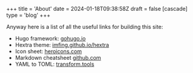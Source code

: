 +++
title = 'About'
date = 2024-01-18T09:38:58Z
draft = false
[cascade]
	type = 'blog'
+++
<!--
Begin the search for a new website, I don't want to host this under my name
that would be selfish for the group, so here we have a new site
[mostdiv.co.uk](https://www.mostdiv.co.uk "This site dummy")
to make everything simpler to find all hosted on a Pi 4 B.

Also the fact that I cannot use icons in the sidebar is driving me up the wall
I would simply like to use the status-online: {{< icon "status-online" >}}
and status-offline: {{< icon "status-offline" >}} icons in the left sidebar but
noooo the template does not support that and I would have to write it in myself.
-->
Anyway here is a list of all the useful links for building this site:
* Hugo framework: [gohugo.io](https://gohugo.io)
* Hextra theme: [imfing.github.io/hextra](https://imfing.github.io/hextra)
* Icon sheet: [heroicons.com](https://v1.heroicons.com)
* Markdown cheatsheet [github.com](https://github.com/adam-p/markdown-here/wiki/Markdown-Cheatsheet)
* YAML to TOML: [transform.tools](https://transform.tools/yaml-to-toml)
